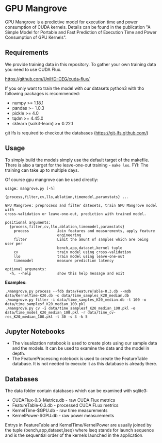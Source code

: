 # GPU Mangrove
GPU Mangrove is a predictive model for execution time and power consumption of CUDA kernels. Details can be found in the  publication "A Simple Model for Portable and Fast Prediction of Execution Time and Power Consumption of GPU Kernels".

## Requirements

We provide training data in this repository. To gather your own training data you need to use CUDA Flux.

https://github.com/UniHD-CEG/cuda-flux/

If you only want to train the model with our datasets python3 with tho following packages is recommended:

* numpy >= 1.18.1
* pandas >= 1.0.3
* pickle >= 4.0
* tqdm >= 4.45.0
* sklearn (scikit-learn) >= 0.22.1

git lfs is required to checkout the databases (https://git-lfs.github.com/)

## Usage

To simply build the models simply use the default target of the makefile. 
There is also a target for the leave-one-out training - `make loo`. 
FYI: The training can take up to multiple days.

Of course gpu mangrove can be used directly:

```
usage: mangrove.py [-h]
                   {process,filter,cv,llo,ablation,timemodel,paramstats} ...

GPU Mangrove: preprocess and filter datesets, train GPU Mangrove model with
cross-validation or leave-one-out, prediction with trained model.

positional arguments:
  {process,filter,cv,llo,ablation,timemodel,paramstats}
    process             Join features and measurements, apply feature
                        engineering
    filter              Limit the amunt of samples which are being user per
                        bench,app,dataset,kernel tuple
    cv                  train model using cross-validation
    llo                 train model using leave-one-out
    timemodel           measure prediction latency

optional arguments:
  -h, --help            show this help message and exit
```

**Examples:**

```
./mangrove.py process --fdb data/FeatureTable-0.3.db --mdb data/KernelTime-K20.db -o data/time_samples_K20_median.db
./mangrove.py filter -i data/time_samples_K20_median.db -t 100 -o data/time_samplesf_K20_median_100.pkl
./mangrove.py cv -i data/time_samplesf_K20_median_100.pkl -o data/time_model_K20_median_100.pkl -r data/time_cv-res_K20_median_100.pkl -t 30 -s 3 -k 5
```

## Jupyter Notebooks

* The visualization notebook is used to create plots using our sample data and the models. It can be used to examine the data and the model in depth.
* The FeatureProcessing notebook is used to create the FeatureTable database. It is not needed to execute it as this database is already there.

## Databases

The data folder contain databases which can be examined with sqlite3:

* CUDAFlux-0.3-Metrics.db - raw CUDA Flux metrics
* FeatureTable-0.3.db - processed CUDA FLux metrics
* KernelTime-$GPU.db - raw time measurements
* KernelPower-$GPU.db - raw power measurements

Entrys in FeatureTable and KernelTime/KernelPower are usually joined by the tuple (bench,app,dataset,lseq) where lseq stands for launch sequence and is the sequential order of the kernels launched in the application.
